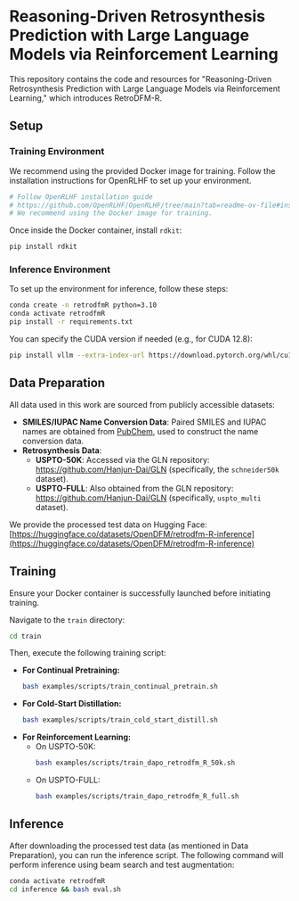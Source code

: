 # Reasoning-Driven Retrosynthesis Prediction with Large Language Models via Reinforcement Learning

This repository contains the code and resources for "Reasoning-Driven Retrosynthesis Prediction with Large Language Models via Reinforcement Learning," which introduces RetroDFM-R.

## Setup

### Training Environment

We recommend using the provided Docker image for training. Follow the installation instructions for OpenRLHF to set up your environment.

```bash
# Follow OpenRLHF installation guide
# https://github.com/OpenRLHF/OpenRLHF/tree/main?tab=readme-ov-file#installation
# We recommend using the Docker image for training.
```

Once inside the Docker container, install `rdkit`:

```bash
pip install rdkit
```

### Inference Environment

To set up the environment for inference, follow these steps:

```bash
conda create -n retrodfmR python=3.10
conda activate retrodfmR
pip install -r requirements.txt
```

You can specify the CUDA version if needed (e.g., for CUDA 12.8):

```bash
pip install vllm --extra-index-url https://download.pytorch.org/whl/cu128 # Replace cu128 with your CUDA version
```

## Data Preparation

All data used in this work are sourced from publicly accessible datasets:

  * **SMILES/IUPAC Name Conversion Data**: Paired SMILES and IUPAC names are obtained from [PubChem](https://pubchem.ncbi.nlm.nih.gov/), used to construct the name conversion data.
  * **Retrosynthesis Data**:
      * **USPTO-50K**: Accessed via the GLN repository: https://github.com/Hanjun-Dai/GLN (specifically, the `schneider50k` dataset).
      * **USPTO-FULL**: Also obtained from the GLN repository: https://github.com/Hanjun-Dai/GLN (specifically, `uspto_multi` dataset).

We provide the processed test data on Hugging Face:
[https://huggingface.co/datasets/OpenDFM/retrodfm-R-inference](https://huggingface.co/datasets/OpenDFM/retrodfm-R-inference)

## Training

Ensure your Docker container is successfully launched before initiating training.

Navigate to the `train` directory:

```bash
cd train
```

Then, execute the following training script:

  * **For Continual Pretraining:**
    ```bash
    bash examples/scripts/train_continual_pretrain.sh
    ```
  * **For Cold-Start Distillation:**
    ```bash
    bash examples/scripts/train_cold_start_distill.sh
    ```
  * **For Reinforcement Learning:**
      * On USPTO-50K:
        ```bash
        bash examples/scripts/train_dapo_retrodfm_R_50k.sh
        ```
      * On USPTO-FULL:
        ```bash
        bash examples/scripts/train_dapo_retrodfm_R_full.sh
        ```

## Inference

After downloading the processed test data (as mentioned in Data Preparation), you can run the inference script. The following command will perform inference using beam search and test augmentation:

```bash
conda activate retrodfmR
cd inference && bash eval.sh
```